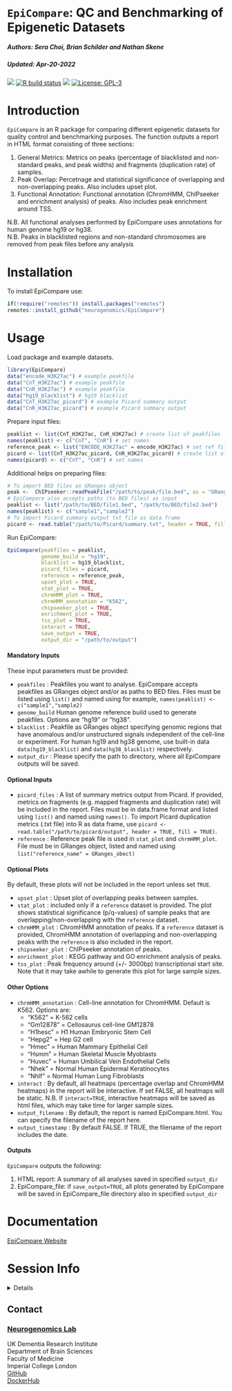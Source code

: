 `EpiCompare`: QC and Benchmarking of Epigenetic Datasets
================
<h5>
<i>Authors</i>: Sera Choi, Brian Schilder and Nathan Skene
</h5>
<h5>
<i>Updated</i>: Apr-20-2022
</h5>

<!-- badges: start -->

[![](https://img.shields.io/badge/devel%20version-0.99.8-black.svg)](https://github.com/neurogenomics/EpiCompare)
[![R build
status](https://github.com/neurogenomics/EpiCompare/workflows/R-CMD-check-bioc/badge.svg)](https://github.com/neurogenomics/EpiCompare/actions)
[![](https://app.codecov.io/gh/neurogenomics/EpiCompare/branch/master/graph/badge.svg)](https://app.codecov.io/gh/neurogenomics/EpiCompare)
[![License:
GPL-3](https://img.shields.io/badge/license-GPL--3-blue.svg)](https://cran.r-project.org/web/licenses/GPL-3)
<!-- badges: end -->

# Introduction

`EpiCompare` is an R package for comparing different epigenetic datasets
for quality control and benchmarking purposes. The function outputs a
report in HTML format consisting of three sections:

1.  General Metrics: Metrics on peaks (percentage of blacklisted and
    non-standard peaks, and peak widths) and fragments (duplication
    rate) of samples.
2.  Peak Overlap: Percetnage and statistical significance of overlapping
    and non-overlapping peaks. Also includes upset plot.
3.  Functional Annotation: Functional annotation (ChromHMM, ChIPseeker
    and enrichment analysis) of peaks. Also includes peak enrichment
    around TSS.

N.B. All functional analyses performed by EpiCompare uses annotations
for human genome hg19 or hg38. <br> N.B. Peaks in blacklisted regions
and non-standard chromosomes are removed from peak files before any
analysis

# Installation

To install EpiCompare use:

``` r
if(!require("remotes")) install.packages("remotes")
remotes::install_github("neurogenomics/EpiCompare")
```

# Usage

Load package and example datasets.

``` r
library(EpiCompare)
data("encode_H3K27ac") # example peakfile
data("CnT_H3K27ac") # example peakfile
data("CnR_H3K27ac") # example peakfile
data("hg19_blacklist") # hg19 blacklist 
data("CnT_H3K27ac_picard") # example Picard summary output
data("CnR_H3K27ac_picard") # example Picard summary output
```

Prepare input files:

``` r
peaklist <- list(CnT_H3K27ac, CnR_H3K27ac) # create list of peakfiles 
names(peaklist) <- c("CnT", "CnR") # set names 
reference_peak <- list("ENCODE_H3K27ac" = encode_H3K27ac) # set ref file and name 
picard <- list(CnT_H3K27ac_picard, CnR_H3K27ac_picard) # create list of Picard summary
names(picard) <- c("CnT", "CnR") # set names 
```

Additional helps on preparing files:

``` r
# To import BED files as GRanges object
peak <-  ChIPseeker::readPeakFile("/path/to/peak/file.bed", as = "GRanges")
# EpiCompare also accepts paths (to BED files) as input 
peaklist <- list("/path/to/BED/file1.bed", "/path/to/BED/file2.bed")
names(peaklist) <- c("sample1","sample2")
# To import Picard summary output txt file as data frame 
picard <- read.table("/path/to/Picard/summary.txt", header = TRUE, fill = TRUE)
```

Run EpiCompare:

``` r
EpiCompare(peakfiles = peaklist,
           genome_build = "hg19",
           blacklist = hg19_blacklist,
           picard_files = picard,
           reference = reference_peak,
           upset_plot = TRUE,
           stat_plot = TRUE,
           chrmHMM_plot = TRUE,
           chrmHMM_annotation = "K562",
           chipseeker_plot = TRUE,
           enrichment_plot = TRUE,
           tss_plot = TRUE,
           interact = TRUE,
           save_output = TRUE,
           output_dir = "/path/to/output")
```

#### Mandatory Inputs

These input parameters must be provided:

-   `peakfiles` : Peakfiles you want to analyse. EpiCompare accepts
    peakfiles as GRanges object and/or as paths to BED files. Files must
    be listed using `list()` and named using for example,
    `names(peaklist) <- c("sample1","sample2)`
-   `genome_build` Human genome reference build used to generate
    peakfiles. Options are “hg19” or “hg38”.
-   `blacklist` : Peakfile as GRanges object specifying genomic regions
    that have anomalous and/or unstructured signals independent of the
    cell-line or experiment. For human hg19 and hg38 genome, use
    built-in data `data(hg19_blacklist)` and `data(hg38_blacklist)`
    respectively.
-   `output_dir` : Please specify the path to directory, where all
    EpiCompare outputs will be saved.

#### Optional Inputs

-   `picard_files` : A list of summary metrics output from Picard. If
    provided, metrics on fragments (e.g. mapped fragments and
    duplication rate) will be included in the report. Files must be in
    data.frame format and listed using `list()` and named using
    `names()`. To import Picard duplication metrics (.txt file) into R
    as data frame, use
    `picard <- read.table("/path/to/picard/output", header = TRUE, fill = TRUE)`.
-   `reference` : Reference peak file is used in `stat_plot` and
    `chrmHMM_plot`. File must be in GRanges object, listed and named
    using `list("reference_name" = GRanges_obect)`

#### Optional Plots

By default, these plots will not be included in the report unless set
`TRUE`.

-   `upset_plot` : Upset plot of overlapping peaks between samples.
-   `stat_plot` : included only if a `reference` dataset is provided.
    The plot shows statistical significance (p/q-values) of sample peaks
    that are overlapping/non-overlapping with the `reference` dataset.
-   `chrmHMM_plot` : ChromHMM annotation of peaks. If a `reference`
    dataset is provided, ChromHMM annotation of overlapping and
    non-overlapping peaks with the `reference` is also included in the
    report.
-   `chipseeker_plot` : ChIPseeker annotation of peaks.
-   `enrichment_plot` : KEGG pathway and GO enrichment analysis of
    peaks.
-   `tss_plot` : Peak frequency around (+/- 3000bp) transcriptional
    start site. Note that it may take awhile to generate this plot for
    large sample sizes.

#### Other Options

-   `chrmHMM_annotation` : Cell-line annotation for ChromHMM. Default is
    K562. Options are:
    -   “K562” = K-562 cells
    -   “Gm12878” = Cellosaurus cell-line GM12878
    -   “H1hesc” = H1 Human Embryonic Stem Cell
    -   “Hepg2” = Hep G2 cell
    -   “Hmec” = Human Mammary Epithelial Cell
    -   “Hsmm” = Human Skeletal Muscle Myoblasts
    -   “Huvec” = Human Umbilical Vein Endothelial Cells
    -   “Nhek” = Normal Human Epidermal Keratinocytes
    -   “Nhlf” = Normal Human Lung Fibroblasts
-   `interact` : By default, all heatmaps (percentage overlap and
    ChromHMM heatmaps) in the report will be interactive. If set FALSE,
    all heatmaps will be static. N.B. If `interact=TRUE`, interactive
    heatmaps will be saved as html files, which may take time for larger
    sample sizes.
-   `output_filename` : By default, the report is named EpiCompare.html.
    You can specify the filename of the report here.
-   `output_timestamp` : By default FALSE. If TRUE, the filename of the
    report includes the date.

#### Outputs

`EpiCompare` outputs the following:

1.  HTML report: A summary of all analyses saved in specified
    `output_dir`
2.  EpiCompare_file: if `save_output=TRUE`, all plots generated by
    EpiCompare will be saved in EpiCompare_file directory also in
    specified `output_dir`

# Documentation

[EpiCompare Website](https://neurogenomics.github.io/EpiCompare)

# Session Info

<details>

``` r
utils::sessionInfo()
```

    ## R version 4.1.2 (2021-11-01)
    ## Platform: x86_64-apple-darwin17.0 (64-bit)
    ## Running under: macOS Big Sur 10.16
    ## 
    ## Matrix products: default
    ## BLAS:   /Library/Frameworks/R.framework/Versions/4.1/Resources/lib/libRblas.0.dylib
    ## LAPACK: /Library/Frameworks/R.framework/Versions/4.1/Resources/lib/libRlapack.dylib
    ## 
    ## locale:
    ## [1] en_GB.UTF-8/en_GB.UTF-8/en_GB.UTF-8/C/en_GB.UTF-8/en_GB.UTF-8
    ## 
    ## attached base packages:
    ## [1] stats     graphics  grDevices utils     datasets  methods   base     
    ## 
    ## loaded via a namespace (and not attached):
    ##  [1] tidyselect_1.1.2    xfun_0.30           purrr_0.3.4        
    ##  [4] colorspace_2.0-3    vctrs_0.4.1         generics_0.1.2     
    ##  [7] htmltools_0.5.2     usethis_2.1.5       yaml_2.3.5         
    ## [10] utf8_1.2.2          rlang_1.0.2         gert_1.6.0         
    ## [13] pillar_1.7.0        glue_1.6.2          DBI_1.1.2          
    ## [16] RColorBrewer_1.1-3  rvcheck_0.2.1       lifecycle_1.0.1    
    ## [19] stringr_1.4.0       dlstats_0.1.5       munsell_0.5.0      
    ## [22] gtable_0.3.0        evaluate_0.15       knitr_1.38         
    ## [25] fastmap_1.1.0       curl_4.3.2          sys_3.4            
    ## [28] fansi_1.0.3         openssl_2.0.0       scales_1.2.0       
    ## [31] BiocManager_1.30.16 desc_1.4.1          jsonlite_1.8.0     
    ## [34] fs_1.5.2            credentials_1.3.2   ggplot2_3.3.5      
    ## [37] askpass_1.1         digest_0.6.29       stringi_1.7.6      
    ## [40] gh_1.3.0            dplyr_1.0.8         grid_4.1.2         
    ## [43] rprojroot_2.0.3     cli_3.2.0           tools_4.1.2        
    ## [46] yulab.utils_0.0.4   magrittr_2.0.3      tibble_3.1.6       
    ## [49] crayon_1.5.1        pkgconfig_2.0.3     ellipsis_0.3.2     
    ## [52] assertthat_0.2.1    rmarkdown_2.13      httr_1.4.2         
    ## [55] rstudioapi_0.13     gitcreds_0.1.1      badger_0.2.0       
    ## [58] R6_2.5.1            compiler_4.1.2

</details>

## Contact

### [Neurogenomics Lab](https://www.neurogenomics.co.uk/inst/report/EpiCompare.html)

UK Dementia Research Institute  
Department of Brain Sciences  
Faculty of Medicine  
Imperial College London  
[GitHub](https://github.com/neurogenomics)  
[DockerHub](https://hub.docker.com/orgs/neurogenomicslab)

<br>
